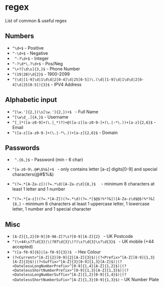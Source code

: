 # regex
List of common &amp; useful regex

## Numbers

- ``` ^\d+$ ``` - Positive
- ``` ^-\d+$ ``` - Negative
- ```  ^-?\d+$ ``` - Integer
- ``` ^-?\d*\.?\d+$ ``` - Pos/Neg
- ``` ^\+?[\d\s]{3,}$ ``` - Phone Number
- ``` ^(19|20)\d{2}$ ``` - 1900-2099
- ```^(\d|[1-9]\d|1\d\d|2[0-4]\d|25[0-5])\.(\d|[1-9]\d|1\d\d|2[0-4]\d|25[0-5]){3}$``` - IPV4 Address


## Alphabetic input

- ```^[\w.']{2,}(\s[\w.']{2,})+$ ``` - Full Name
- ``` ^[\w\d_.]{4,}$ ``` - Username
- ```^[_]*([a-z0-9]+(\.|_*)?)+@([a-z][a-z0-9-]+(\.|-*\.))+[a-z]{2,6}$``` - Email
- ```^([a-z][a-z0-9-]+(\.|-*\.))+[a-z]{2,6}$``` - Domain

## Passwords

- ```  ^.{6,}$ ``` - Password (min - 6 char)
- ```^[a-z0-9\.@#\$%&]+$ ``` - only contains letter [a-z] digits[0-9] and special characters(@#$%&)
- ```^(?=.*[A-Za-z])(?=.*\d)[A-Za-z\d]{8,}$  ``` - minimum 8 characters at least 1 letter and 1 number

- ```^(?=.*[a-z])(?=.*[A-Z])(?=.*\d)(?=.*[$@$!%*?&])[A-Za-z\d$@$!%*?&]{8,}``` - minimum 8 characters at least 1 uppercase letter, 1 lowercase letter, 1 number and 1 special character


## Misc

- ```[A-Z]{1,2}[0-9][0-9A-Z]?\s?[0-9][A-Z]{2} ``` - UK Postcode
- ```^(\+44\s?7\d{3}|\(?07\d{3}\)?)\s?\d{3}\s?\d{3}$ ``` - UK mobile (+44 accepted)
- ```^([a-f0-9]{6}|[a-f0-9]{3})$ ``` - Hex Colour
- ```(?<Current>^[A-Z]{2}[0-9]{2}[A-Z]{3}$)|(?<Prefix>^[A-Z][0-9]{1,3}[A-Z]{3}$)|(?<Suffix>^[A-Z]{3}[0-9]{1,3}[A-Z]$)|(?<DatelessLongNumberPrefix>^[0-9]{1,4}[A-Z]{1,2}$)|(?<DatelessShortNumberPrefix>^[0-9]{1,3}[A-Z]{1,3}$)|(?<DatelessLongNumberSuffix>^[A-Z]{1,2}[0-9]{1,4}$)|(?<DatelessShortNumberSufix>^[A-Z]{1,3}[0-9]{1,3}$)``` - UK Number Plate

